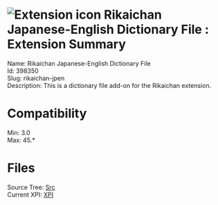 # ![Extension icon](https://addons.thunderbird.net/static/img/addon-icons/default-64.png) Rikaichan Japanese-English Dictionary File : Extension Summary

Name: Rikaichan Japanese-English Dictionary File  
Id: 398350  
Slug: rikaichan-jpen  
Description: This is a dictionary file add-on for the Rikaichan extension.
  

# Compatibility
Min: 3.0  
Max: 45.*  

# Files

Source Tree: [Src](C:/Dev/Thunderbird/ThunderKdB/xall/xOther/398350-rikaichan-jpen/src)  
Current XPI: [XPI](C:/Dev/Thunderbird/ThunderKdB/xall/xOther/398350-rikaichan-jpen/xpi)  



